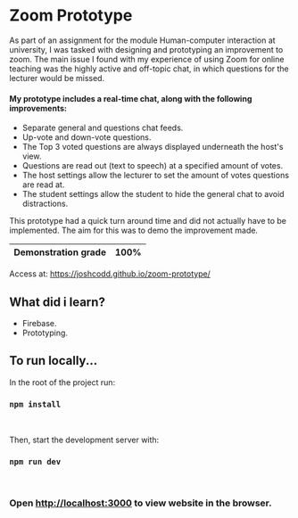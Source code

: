 # Zoom Prototype 
As part of an assignment for the module Human-computer interaction at university, I was tasked with designing and prototyping an improvement to zoom. The main issue I found with my experience of using Zoom for online teaching was the highly active and off-topic chat, in which questions for the lecturer would be missed.

#### My prototype includes a real-time chat, along with the following improvements:  
- Separate general and questions chat feeds.
- Up-vote and down-vote questions.
- The Top 3 voted questions are always displayed underneath the host's view.
- Questions are read out (text to speech) at a specified amount of votes.
- The host settings allow the lecturer to set the amount of votes questions are read at.
- The student settings allow the student to hide the general chat to avoid distractions.

This prototype had a quick turn around time and did not actually have to be implemented. The aim for this was to demo the improvement made. 
<br>

|Demonstration grade  | 100% |
| ------------- | ------------- |

Access at: <https://joshcodd.github.io/zoom-prototype/>


## What did i learn?

- Firebase.
- Prototyping.

## To run locally...

In the root of the project run:

### `npm install`

<br/>

Then, start the development server with:

### `npm run dev`

<br/>

### Open [http://localhost:3000](http://localhost:3000) to view website in the browser.
